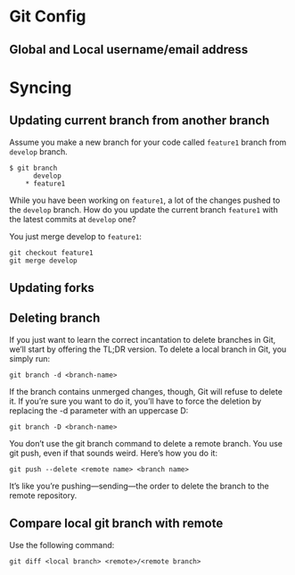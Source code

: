# Git Config
## Global and Local username/email address

# Syncing
## Updating current branch from another branch
Assume you make a new branch for your code called `feature1` branch from `develop` branch.
```
$ git branch 
      develop
    * feature1
```

While you have been working on `feature1`, a lot of the changes pushed to the `develop` branch. How do you update the current branch `feature1` with the latest commits at `develop` one? 

You just merge develop to `feature1`:
```
git checkout feature1
git merge develop
```

## Updating forks

## Deleting branch
If you just want to learn the correct incantation to delete branches in Git, we’ll start by offering the TL;DR version.
To delete a local branch in Git, you simply run:
```
git branch -d <branch-name>
```

If the branch contains unmerged changes, though, Git will refuse to delete it. If you’re sure you want to do it, you’ll have to force the deletion by replacing the -d parameter with an uppercase D:
```
git branch -D <branch-name>
```

You don’t use the git branch command to delete a remote branch. You use git push, even if that sounds weird. Here’s how you do it:
```
git push --delete <remote name> <branch name>
```

It’s like you’re pushing—sending—the order to delete the branch to the remote repository.

## Compare local git branch with remote
Use the following command:
```
git diff <local branch> <remote>/<remote branch>
```